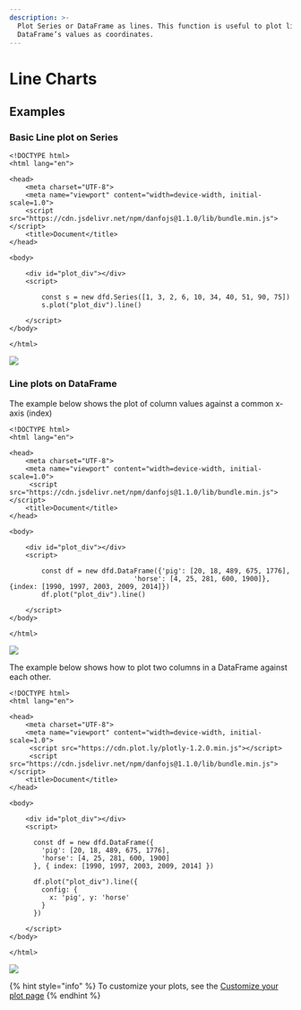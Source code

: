 ```yaml
---
description: >-
  Plot Series or DataFrame as lines. This function is useful to plot lines using
  DataFrame’s values as coordinates.
---
```


# Line Charts

## Examples

### Basic Line plot on Series

```markup
<!DOCTYPE html>
<html lang="en">

<head>
    <meta charset="UTF-8">
    <meta name="viewport" content="width=device-width, initial-scale=1.0">
    <script src="https://cdn.jsdelivr.net/npm/danfojs@1.1.0/lib/bundle.min.js"></script>
    <title>Document</title>
</head>

<body>

    <div id="plot_div"></div>
    <script>

        const s = new dfd.Series([1, 3, 2, 6, 10, 34, 40, 51, 90, 75])
        s.plot("plot_div").line()

    </script>
</body>

</html>
```

![](<../../.gitbook/assets/newplot (4).png>)

### Line plots on DataFrame

The example below shows the plot of column values against a common x-axis (index)

```markup
<!DOCTYPE html>
<html lang="en">

<head>
    <meta charset="UTF-8">
    <meta name="viewport" content="width=device-width, initial-scale=1.0">
     <script src="https://cdn.jsdelivr.net/npm/danfojs@1.1.0/lib/bundle.min.js"></script>
    <title>Document</title>
</head>

<body>

    <div id="plot_div"></div>
    <script>

        const df = new dfd.DataFrame({'pig': [20, 18, 489, 675, 1776],
                               'horse': [4, 25, 281, 600, 1900]}, {index: [1990, 1997, 2003, 2009, 2014]})
        df.plot("plot_div").line()

    </script>
</body>

</html>
```

![](<../../.gitbook/assets/newplot (2).png>)

The example below shows how to plot two columns in a DataFrame against each other.

```markup
<!DOCTYPE html>
<html lang="en">

<head>
    <meta charset="UTF-8">
    <meta name="viewport" content="width=device-width, initial-scale=1.0">
     <script src="https://cdn.plot.ly/plotly-1.2.0.min.js"></script> 
     <script src="https://cdn.jsdelivr.net/npm/danfojs@1.1.0/lib/bundle.min.js"></script>
    <title>Document</title>
</head>

<body>

    <div id="plot_div"></div>
    <script>
    
      const df = new dfd.DataFrame({
        'pig': [20, 18, 489, 675, 1776],
        'horse': [4, 25, 281, 600, 1900]
      }, { index: [1990, 1997, 2003, 2009, 2014] })
  
      df.plot("plot_div").line({
        config: {
          x: 'pig', y: 'horse'
        }
      })

    </script>
</body>

</html>
```

![](<../../.gitbook/assets/newplot (3).png>)

{% hint style="info" %}
To customize your plots, see the [Customize your plot page](configuring-your-plots.md)
{% endhint %}
